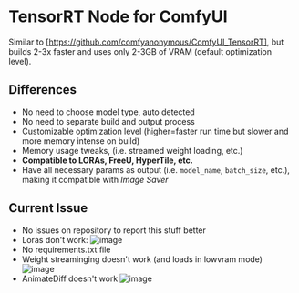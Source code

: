 # TensorRT Node for ComfyUI

Similar to [https://github.com/comfyanonymous/ComfyUI_TensorRT], but builds 2-3x faster and uses only 2-3GB of VRAM (default optimization level).

## Differences

- No need to choose model type, auto detected
- No need to separate build and output process
- Customizable optimization level (higher=faster run time but slower and more memory intense on build)
- Memory usage tweaks, (i.e. streamed weight loading, etc.)
- **Compatible to LORAs, FreeU, HyperTile, etc.**
- Have all necessary params as output (i.e. `model_name`, `batch_size`, etc.), making it compatible with *Image Saver*

## Current Issue

- No issues on repository to report this stuff better
- Loras don't work:
![image](https://github.com/phr00t/ComfyUI_TensorRT/assets/5983470/320b724a-8b68-4348-8631-020b61790dba)
- No requirements.txt file
- Weight streaminging doesn't work (and loads in lowvram mode)
![image](https://github.com/phr00t/ComfyUI_TensorRT/assets/5983470/1176a6da-d179-4f12-a011-66714ad146b3)
- AnimateDiff doesn't work
![image](https://github.com/phr00t/ComfyUI_TensorRT/assets/5983470/a66babe5-6dca-4794-bec1-3d87a2c17630)
